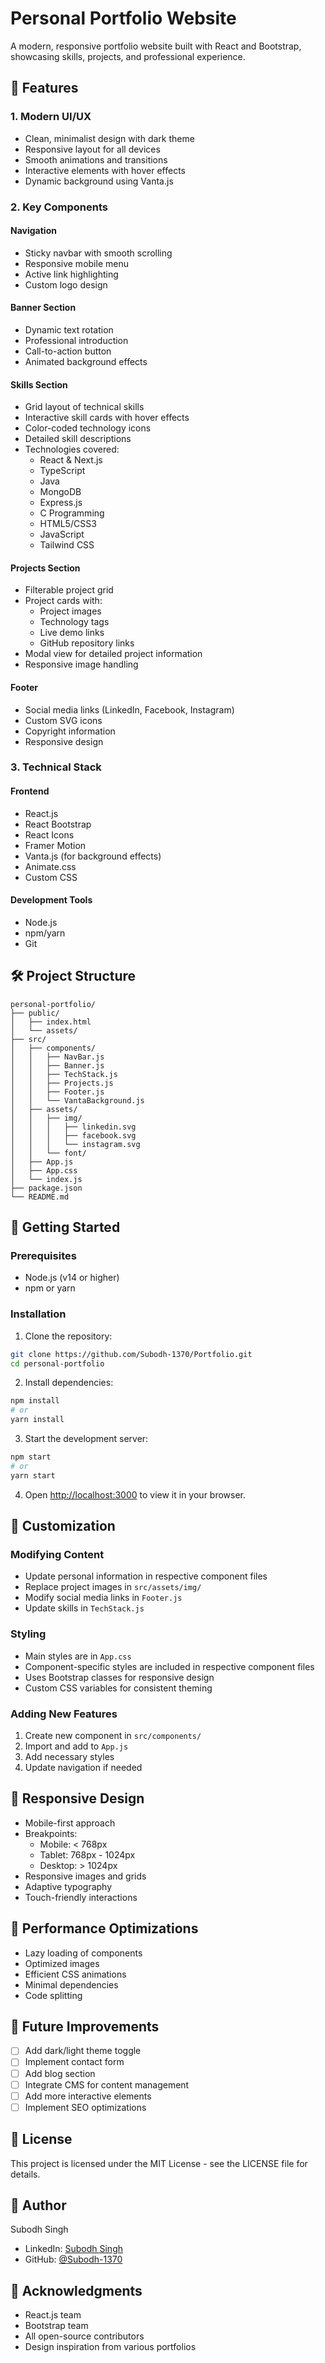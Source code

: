 # Personal Portfolio Website

A modern, responsive portfolio website built with React and Bootstrap, showcasing skills, projects, and professional experience.

## 🚀 Features

### 1. Modern UI/UX
- Clean, minimalist design with dark theme
- Responsive layout for all devices
- Smooth animations and transitions
- Interactive elements with hover effects
- Dynamic background using Vanta.js

### 2. Key Components

#### Navigation
- Sticky navbar with smooth scrolling
- Responsive mobile menu
- Active link highlighting
- Custom logo design

#### Banner Section
- Dynamic text rotation
- Professional introduction
- Call-to-action button
- Animated background effects

#### Skills Section
- Grid layout of technical skills
- Interactive skill cards with hover effects
- Color-coded technology icons
- Detailed skill descriptions
- Technologies covered:
  - React & Next.js
  - TypeScript
  - Java
  - MongoDB
  - Express.js
  - C Programming
  - HTML5/CSS3
  - JavaScript
  - Tailwind CSS

#### Projects Section
- Filterable project grid
- Project cards with:
  - Project images
  - Technology tags
  - Live demo links
  - GitHub repository links
- Modal view for detailed project information
- Responsive image handling

#### Footer
- Social media links (LinkedIn, Facebook, Instagram)
- Custom SVG icons
- Copyright information
- Responsive design

### 3. Technical Stack

#### Frontend
- React.js
- React Bootstrap
- React Icons
- Framer Motion
- Vanta.js (for background effects)
- Animate.css
- Custom CSS

#### Development Tools
- Node.js
- npm/yarn
- Git

## 🛠️ Project Structure

```
personal-portfolio/
├── public/
│   ├── index.html
│   └── assets/
├── src/
│   ├── components/
│   │   ├── NavBar.js
│   │   ├── Banner.js
│   │   ├── TechStack.js
│   │   ├── Projects.js
│   │   ├── Footer.js
│   │   └── VantaBackground.js
│   ├── assets/
│   │   ├── img/
│   │   │   ├── linkedin.svg
│   │   │   ├── facebook.svg
│   │   │   └── instagram.svg
│   │   └── font/
│   ├── App.js
│   ├── App.css
│   └── index.js
├── package.json
└── README.md
```

## 🚀 Getting Started

### Prerequisites
- Node.js (v14 or higher)
- npm or yarn

### Installation

1. Clone the repository:
```bash
git clone https://github.com/Subodh-1370/Portfolio.git
cd personal-portfolio
```

2. Install dependencies:
```bash
npm install
# or
yarn install
```

3. Start the development server:
```bash
npm start
# or
yarn start
```

4. Open [http://localhost:3000](http://localhost:3000) to view it in your browser.

## 🎨 Customization

### Modifying Content
- Update personal information in respective component files
- Replace project images in `src/assets/img/`
- Modify social media links in `Footer.js`
- Update skills in `TechStack.js`

### Styling
- Main styles are in `App.css`
- Component-specific styles are included in respective component files
- Uses Bootstrap classes for responsive design
- Custom CSS variables for consistent theming

### Adding New Features
1. Create new component in `src/components/`
2. Import and add to `App.js`
3. Add necessary styles
4. Update navigation if needed

## 📱 Responsive Design
- Mobile-first approach
- Breakpoints:
  - Mobile: < 768px
  - Tablet: 768px - 1024px
  - Desktop: > 1024px
- Responsive images and grids
- Adaptive typography
- Touch-friendly interactions

## 🎯 Performance Optimizations
- Lazy loading of components
- Optimized images
- Efficient CSS animations
- Minimal dependencies
- Code splitting

## 🔧 Future Improvements
- [ ] Add dark/light theme toggle
- [ ] Implement contact form
- [ ] Add blog section
- [ ] Integrate CMS for content management
- [ ] Add more interactive elements
- [ ] Implement SEO optimizations

## 📄 License
This project is licensed under the MIT License - see the LICENSE file for details.

## 👤 Author
Subodh Singh
- LinkedIn: [Subodh Singh](https://www.linkedin.com/in/subodh-singh-6523391a7/)
- GitHub: [@Subodh-1370](https://github.com/Subodh-1370)

## 🙏 Acknowledgments
- React.js team
- Bootstrap team
- All open-source contributors
- Design inspiration from various portfolios
